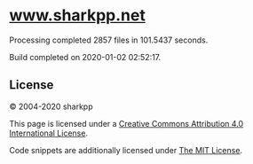 # www.sharkpp.net

Processing completed 2857 files in 101.5437 seconds.

Build completed on 2020-01-02 02:52:17.

## License

&copy; 2004-2020 sharkpp

This page is licensed under a [Creative Commons Attribution 4.0 International License](http://creativecommons.org/licenses/by/4.0/).

Code snippets are additionally licensed under [The MIT License](http://opensource.org/licenses/MIT).
